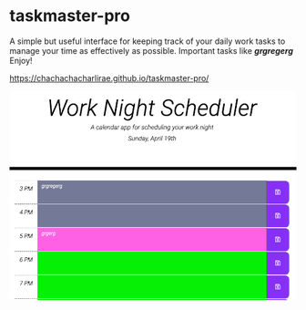 # taskmaster-pro

A simple but useful interface for keeping track of your daily work tasks to manage your time as effectively as possible.
Important tasks like ***grgregerg***
Enjoy!



https://chachachacharlirae.github.io/taskmaster-pro/


![Image description](https://github.com/chachachacharlirae/taskmaster-pro/blob/master/Screen%20Shot%202020-04-19%20at%205.37.04%20PM.png)



